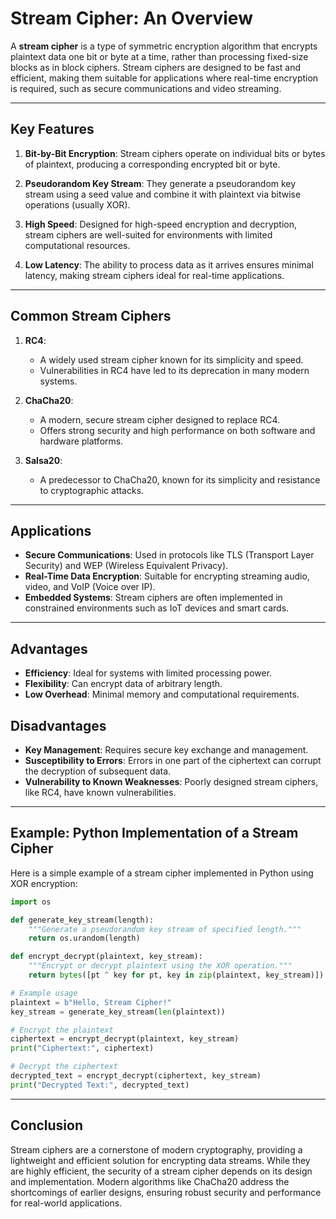 # Stream Cipher: An Overview

A **stream cipher** is a type of symmetric encryption algorithm that encrypts plaintext data one bit or byte at a time, rather than processing fixed-size blocks as in block ciphers. Stream ciphers are designed to be fast and efficient, making them suitable for applications where real-time encryption is required, such as secure communications and video streaming.

---

## Key Features

1. **Bit-by-Bit Encryption**:
   Stream ciphers operate on individual bits or bytes of plaintext, producing a corresponding encrypted bit or byte.

2. **Pseudorandom Key Stream**:
   They generate a pseudorandom key stream using a seed value and combine it with plaintext via bitwise operations (usually XOR).

3. **High Speed**:
   Designed for high-speed encryption and decryption, stream ciphers are well-suited for environments with limited computational resources.

4. **Low Latency**:
   The ability to process data as it arrives ensures minimal latency, making stream ciphers ideal for real-time applications.

---

## Common Stream Ciphers

1. **RC4**:
   - A widely used stream cipher known for its simplicity and speed.
   - Vulnerabilities in RC4 have led to its deprecation in many modern systems.

2. **ChaCha20**:
   - A modern, secure stream cipher designed to replace RC4.
   - Offers strong security and high performance on both software and hardware platforms.

3. **Salsa20**:
   - A predecessor to ChaCha20, known for its simplicity and resistance to cryptographic attacks.

---

## Applications

- **Secure Communications**: Used in protocols like TLS (Transport Layer Security) and WEP (Wireless Equivalent Privacy).
- **Real-Time Data Encryption**: Suitable for encrypting streaming audio, video, and VoIP (Voice over IP).
- **Embedded Systems**: Stream ciphers are often implemented in constrained environments such as IoT devices and smart cards.

---

## Advantages

- **Efficiency**: Ideal for systems with limited processing power.
- **Flexibility**: Can encrypt data of arbitrary length.
- **Low Overhead**: Minimal memory and computational requirements.

## Disadvantages

- **Key Management**: Requires secure key exchange and management.
- **Susceptibility to Errors**: Errors in one part of the ciphertext can corrupt the decryption of subsequent data.
- **Vulnerability to Known Weaknesses**: Poorly designed stream ciphers, like RC4, have known vulnerabilities.

---

## Example: Python Implementation of a Stream Cipher

Here is a simple example of a stream cipher implemented in Python using XOR encryption:

```python
import os

def generate_key_stream(length):
    """Generate a pseudorandom key stream of specified length."""
    return os.urandom(length)

def encrypt_decrypt(plaintext, key_stream):
    """Encrypt or decrypt plaintext using the XOR operation."""
    return bytes([pt ^ key for pt, key in zip(plaintext, key_stream)])

# Example usage
plaintext = b"Hello, Stream Cipher!"
key_stream = generate_key_stream(len(plaintext))

# Encrypt the plaintext
ciphertext = encrypt_decrypt(plaintext, key_stream)
print("Ciphertext:", ciphertext)

# Decrypt the ciphertext
decrypted_text = encrypt_decrypt(ciphertext, key_stream)
print("Decrypted Text:", decrypted_text)
```

---

## Conclusion

Stream ciphers are a cornerstone of modern cryptography, providing a lightweight and efficient solution for encrypting data streams. While they are highly efficient, the security of a stream cipher depends on its design and implementation. Modern algorithms like ChaCha20 address the shortcomings of earlier designs, ensuring robust security and performance for real-world applications.
